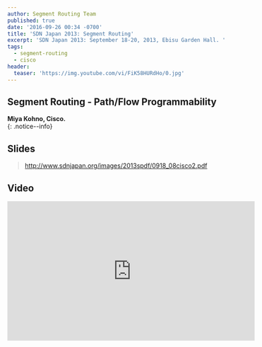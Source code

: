 ```yaml
---
author: Segment Routing Team
published: true
date: '2016-09-26 00:34 -0700'
title: 'SDN Japan 2013: Segment Routing'
excerpt: 'SDN Japan 2013: September 18-20, 2013, Ebisu Garden Hall. '
tags:
  - segment-routing
  - cisco
header:
  teaser: 'https://img.youtube.com/vi/FiK58HURdHo/0.jpg'
---
```

## Segment Routing - Path/Flow Programmability  

**Miya Kohno, Cisco.**  
{: .notice--info}

## Slides  

><http://www.sdnjapan.org/images/2013spdf/0918_08cisco2.pdf>

## Video  

<iframe width="560" height="315" src="https://www.youtube.com/embed/FiK58HURdHo" frameborder="0" allowfullscreen></iframe>


